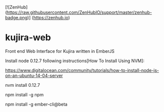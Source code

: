 [![ZenHub] (https://raw.githubusercontent.com/ZenHubIO/support/master/zenhub-badge.png)] (https://zenhub.io)
# kujira-web

Front end Web Interface for Kujira written in EmberJS


Install node 0.12.7 following instructions[How To Install Using NVM]:

https://www.digitalocean.com/community/tutorials/how-to-install-node-js-on-an-ubuntu-14-04-server

nvm install 0.12.7

npm install -g npm

npm install -g ember-cli@beta
